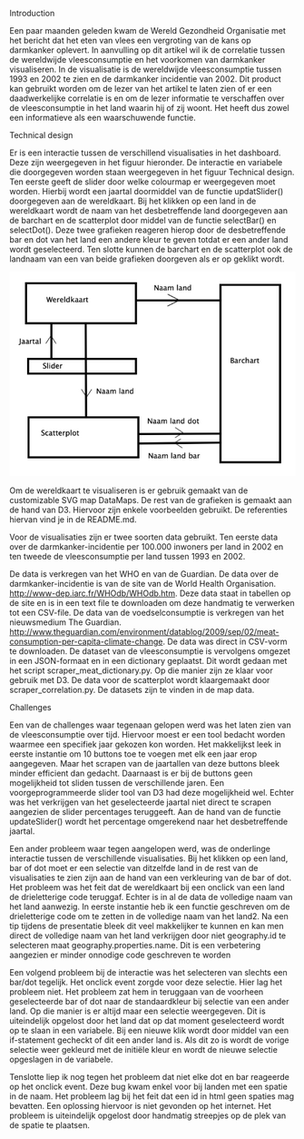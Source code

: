 Introduction

Een paar maanden geleden kwam de Wereld Gezondheid Organisatie met het bericht dat het eten van vlees een vergroting van de kans op darmkanker oplevert. In aanvulling op dit artikel wil ik de correlatie tussen de wereldwijde vleesconsumptie en het voorkomen van darmkanker visualiseren. In de visualisatie is de wereldwijde vleesconsumptie tussen 1993 en 2002 te zien en de darmkanker incidentie van 2002. Dit product kan gebruikt worden om de lezer van het artikel te laten zien of er een daadwerkelijke correlatie is en om de lezer informatie te verschaffen over de vleesconsumptie in het land waarin hij of zij woont. Het heeft dus zowel een informatieve als een waarschuwende functie.

Technical design

Er is een interactie tussen de verschillend visualisaties in het dashboard. Deze zijn weergegeven in het figuur hieronder. De interactie en variabele die doorgegeven worden staan weergegeven in het figuur Technical design. Ten eerste geeft de slider door welke colourmap er weergegeven moet worden. Hierbij wordt een jaartal doormiddel van de functie updatSlider() doorgegeven aan de wereldkaart. Bij het klikken op een land in de wereldkaart wordt de naam van het desbetreffende land doorgegeven aan de barchart en de scatterplot door middel van de functie selectBar() en selectDot(). Deze twee grafieken reageren hierop door de desbetreffende bar en dot van het land een andere kleur te geven totdat er een ander land wordt geselecteerd. Ten slotte kunnen de barchart en de scatterplot ook de landnaam van een van beide grafieken doorgeven als er op geklikt wordt.

![alt tag](https://github.com/linomiltenburg/Programmeerproject/blob/master/doc/Technical%20design.jpg)

Om de wereldkaart te visualiseren is er gebruik gemaakt van de customizable SVG map DataMaps. De rest van de grafieken is gemaakt aan de hand van D3. Hiervoor zijn enkele voorbeelden gebruikt. De referenties hiervan vind je in de README.md.

Voor de visualisaties zijn er twee soorten data gebruikt. Ten eerste data over de darmkanker-incidentie per 100.000 inwoners per land in 2002 en ten tweede de vleesconsumptie per land tussen 1993 en 2002.

De data is verkregen van het WHO en van de Guardian. De data over de darmkanker-incidentie is van de site van de World Health Organisation. http://www-dep.iarc.fr/WHOdb/WHOdb.htm. Deze data staat in tabellen op de site en is in een text file te downloaden om deze handmatig te verwerken tot een CSV-file. De data van de voedselconsumptie is verkregen van het nieuwsmedium The Guardian. http://www.theguardian.com/environment/datablog/2009/sep/02/meat-consumption-per-capita-climate-change. De data was direct in CSV-vorm te downloaden. De dataset van de vleesconsumptie is vervolgens omgezet in een JSON-formaat en in een dictionary geplaatst. Dit wordt gedaan met het script scraper_meat_dictionary.py. Op die manier zijn ze klaar voor gebruik met D3. De data voor de scatterplot wordt klaargemaakt door scraper_correlation.py. De datasets zijn te vinden in de map data.


Challenges

Een van de challenges waar tegenaan gelopen werd was het laten zien van de vleesconsumptie over tijd. Hiervoor moest er een tool bedacht worden waarmee een specifiek jaar gekozen kon worden. Het makkelijkst leek in eerste instantie om 10 buttons toe te voegen met elk een jaar erop aangegeven. Maar het scrapen van de jaartallen van deze buttons bleek minder efficient dan gedacht. Daarnaast is er bij de buttons geen mogelijkheid tot sliden tussen de verschillende jaren. Een voorgeprogrammeerde slider tool van D3 had deze mogelijkheid wel. Echter was het verkrijgen van het geselecteerde jaartal niet direct te scrapen aangezien de slider percentages teruggeeft. Aan de hand van de functie updateSlider() wordt het percentage omgerekend naar het desbetreffende jaartal.

Een ander probleem waar tegen aangelopen werd, was de onderlinge interactie tussen de verschillende visualisaties. Bij het klikken op een land, bar of dot moet er een selectie van ditzelfde land in de rest van de visualisaties te zien zijn aan de hand van een verkleuring van de bar of dot. Het probleem was het feit dat de wereldkaart bij een onclick van een land de drieletterige code teruggaf. Echter is in al de data de volledige naam van het land aanwezig. In eerste instantie heb ik een functie geschreven om de drieletterige code om te zetten in de volledige  naam van het land2. Na een tip tijdens de presentatie bleek dit veel makkelijker te kunnen en kan men direct de volledige naam van het land verkrijgen door niet geography.id te selecteren maat geography.properties.name. Dit is een verbetering aangezien er minder onnodige code geschreven te worden

Een volgend probleem bij de interactie was het selecteren van slechts een bar/dot tegelijk. Het onclick event zorgde voor deze selectie. Hier lag het probleem niet. Het probleem zat hem in teruggaan van de voorheen geselecteerde bar of dot naar de standaardkleur bij selectie van een ander land. Op die manier is er altijd maar een selectie weergegeven. Dit is uiteindelijk opgelost door het land dat op dat moment geselecteerd wordt op te slaan in een variabele. Bij een nieuwe klik wordt door middel van een if-statement gecheckt of dit een ander land is. Als dit zo is wordt de vorige selectie weer gekleurd met de initiële kleur en wordt de nieuwe selectie opgeslagen in de variabele.

Tenslotte liep ik nog tegen het probleem dat niet elke dot en bar reageerde op het onclick event. Deze bug kwam enkel voor bij landen met een spatie in de naam. Het probleem lag bij het feit dat een id in html geen spaties mag bevatten. Een oplossing hiervoor is niet gevonden op het internet. Het probleem is uiteindelijk opgelost door handmatig streepjes op de plek van de spatie te plaatsen. 
